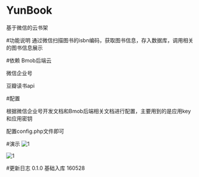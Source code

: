 # YunBook
基于微信的云书架

#功能说明
通过微信扫描图书的isbn编码，获取图书信息，存入数据库，调用相关的图书信息展示

#依赖
Bmob后端云 

微信企业号

豆瓣读书api

#配置

根据微信企业号开发文档和Bmob后端相关文档进行配置，主要用到的是应用key和应用密钥

配置config.php文件即可

#演示
![1](http://ww1.sinaimg.cn/mw690/b1584aadjw1f4b7gsgmwgj20qo1be455.jpg)

![1](http://ww2.sinaimg.cn/mw690/b1584aadjw1f4b7gt1v6pj20qo1bewi8.jpg)

#更新日志
0.1.0  基础入库 160528 
